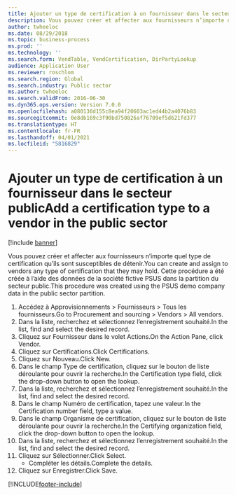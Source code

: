 ```yaml
---
title: Ajouter un type de certification à un fournisseur dans le secteur public
description: Vous pouvez créer et affecter aux fournisseurs n’importe quel type de certification qu’ils sont susceptibles de détenir.
author: twheeloc
ms.date: 08/29/2018
ms.topic: business-process
ms.prod: ''
ms.technology: ''
ms.search.form: VendTable, VendCertification, DirPartyLookup
audience: Application User
ms.reviewer: roschlom
ms.search.region: Global
ms.search.industry: Public sector
ms.author: twheeloc
ms.search.validFrom: 2016-06-30
ms.dyn365.ops.version: Version 7.0.0
ms.openlocfilehash: a080136d155c8ea94f20603ac1ed44b2a4076b83
ms.sourcegitcommit: 0e8db169c3f90bd750826af76709ef5d621fd377
ms.translationtype: HT
ms.contentlocale: fr-FR
ms.lasthandoff: 04/01/2021
ms.locfileid: "5816829"
---
```

# <a name="add-a-certification-type-to-a-vendor-in-the-public-sector"></a><span data-ttu-id="8f2eb-103">Ajouter un type de certification à un fournisseur dans le secteur public</span><span class="sxs-lookup"><span data-stu-id="8f2eb-103">Add a certification type to a vendor in the public sector</span></span>

[!include [banner](../../includes/banner.md)]

<span data-ttu-id="8f2eb-104">Vous pouvez créer et affecter aux fournisseurs n’importe quel type de certification qu’ils sont susceptibles de détenir.</span><span class="sxs-lookup"><span data-stu-id="8f2eb-104">You can create and assign to vendors any type of certification that they may hold.</span></span> <span data-ttu-id="8f2eb-105">Cette procédure a été créée à l’aide des données de la société fictive PSUS dans la partition du secteur public.</span><span class="sxs-lookup"><span data-stu-id="8f2eb-105">This procedure was created using the PSUS demo company data in the public sector partition.</span></span>

1. <span data-ttu-id="8f2eb-106">Accédez à Approvisionnements > Fournisseurs > Tous les fournisseurs.</span><span class="sxs-lookup"><span data-stu-id="8f2eb-106">Go to Procurement and sourcing > Vendors > All vendors.</span></span>
2. <span data-ttu-id="8f2eb-107">Dans la liste, recherchez et sélectionnez l’enregistrement souhaité.</span><span class="sxs-lookup"><span data-stu-id="8f2eb-107">In the list, find and select the desired record.</span></span>
3. <span data-ttu-id="8f2eb-108">Cliquez sur Fournisseur dans le volet Actions.</span><span class="sxs-lookup"><span data-stu-id="8f2eb-108">On the Action Pane, click Vendor.</span></span>
4. <span data-ttu-id="8f2eb-109">Cliquez sur Certifications.</span><span class="sxs-lookup"><span data-stu-id="8f2eb-109">Click Certifications.</span></span>
5. <span data-ttu-id="8f2eb-110">Cliquez sur Nouveau.</span><span class="sxs-lookup"><span data-stu-id="8f2eb-110">Click New.</span></span>
6. <span data-ttu-id="8f2eb-111">Dans le champ Type de certification, cliquez sur le bouton de liste déroulante pour ouvrir la recherche.</span><span class="sxs-lookup"><span data-stu-id="8f2eb-111">In the Certification type field, click the drop-down button to open the lookup.</span></span>
7. <span data-ttu-id="8f2eb-112">Dans la liste, recherchez et sélectionnez l’enregistrement souhaité.</span><span class="sxs-lookup"><span data-stu-id="8f2eb-112">In the list, find and select the desired record.</span></span>
8. <span data-ttu-id="8f2eb-113">Dans le champ Numéro de certification, tapez une valeur.</span><span class="sxs-lookup"><span data-stu-id="8f2eb-113">In the Certification number field, type a value.</span></span>
9. <span data-ttu-id="8f2eb-114">Dans le champ Organisme de certification, cliquez sur le bouton de liste déroulante pour ouvrir la recherche.</span><span class="sxs-lookup"><span data-stu-id="8f2eb-114">In the Certifying organization field, click the drop-down button to open the lookup.</span></span>
10. <span data-ttu-id="8f2eb-115">Dans la liste, recherchez et sélectionnez l’enregistrement souhaité.</span><span class="sxs-lookup"><span data-stu-id="8f2eb-115">In the list, find and select the desired record.</span></span>
11. <span data-ttu-id="8f2eb-116">Cliquez sur Sélectionner.</span><span class="sxs-lookup"><span data-stu-id="8f2eb-116">Click Select.</span></span>
    * <span data-ttu-id="8f2eb-117">Compléter les détails.</span><span class="sxs-lookup"><span data-stu-id="8f2eb-117">Complete the details.</span></span>   
12. <span data-ttu-id="8f2eb-118">Cliquez sur Enregistrer.</span><span class="sxs-lookup"><span data-stu-id="8f2eb-118">Click Save.</span></span>



[!INCLUDE[footer-include](../../../includes/footer-banner.md)]